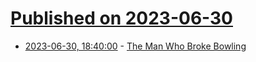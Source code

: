 # [Published on 2023-06-30](index.md)

* [2023-06-30, 18:40:00](https://science.slashdot.org/story/23/06/30/1711254/the-man-who-broke-bowling?utm_source=rss1.0mainlinkanon&utm_medium=feed) - [The Man Who Broke Bowling](https://science.slashdot.org/story/23/06/30/1711254/the-man-who-broke-bowling?utm_source=rss1.0mainlinkanon&utm_medium=feed)

